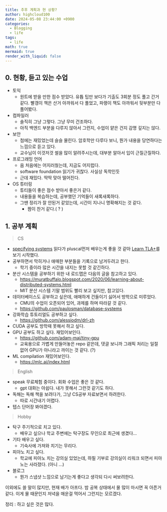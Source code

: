 ```yaml
---
title: 추후 계획과 현 상황?
author: highcloud100
date: 2024-05-08 23:44:00 +0900
categories:
  - Blogging
  - life
tags:
  - life
math: true
mermaid: true
render_with_liquid: false
---
```


## 0. 현황, 듣고 있는 수업

- 토익
	- 원트에 받을 만한 점수 받았다. 유튭 팁만 보다가 기출도 3회분 정도 풀고 간거 같다. 빨갱이 책은 산거 아까워서 다 풀었고, 파랭이 책도 아까워서 뒷부분만 다 풀어봤다.
- 컴파일러 
	- 솔직히 그냥 그렇다. 그냥 무미 건조하다.
	- 아직 백엔드 부분을 다루지 않아서 그런지, 수업이 얕은 건지 감명 깊지는 않다.
- 보안
	- 첨에는 재밌었는데 슬슬 물린다. 암호학만 다루다 보니, 뭔가 내용을 당연하다는 느낌으로 듣고 있다.
	- 교수님이 이것저것 썰을 많이 알려주시는데, 대부분 알아서 입이 근질근질하다. 
- 프로그래밍 언어
	- 음 처음에는 어지러웠는데, 지금도 어지럽다.
	- software foundation 읽기가 귀찮다. 사실상 독학인듯
	- 근데 재밌다. 딱딱 맞아 떨어진다.
- OS 튜터링
	- 튜티들이 좋은 점수 받아서 좋은거 같다. 
	- 내용들을 복습하는데, 공부했던 기억들이 새록새록하다.
	- 그땐 정리가 잘 안된거 같았는데, 시간이 지나니 명확해지는 것 같다. 
		- 짬이 찬거 같다.( ? )

## 1. 공부 계획

> CS

- [specifying systems](https://lamport.azurewebsites.net/tla/book.html) 읽다가 pluscal먼저 배우는게 좋을 것 같아 [Learn TLA+](https://learntla.com/index.html)를 보기 시작했다. 
- 공부하면서 막히거나 애매한 부분들을 기록으로 남겨두려고 한다. 
	- 학기 중이라 많은 시간을 내지는 못할 것 같긴하다.
- 분산 시스템을 공부하기 위한 내 로드맵은 다음의 글을 참고하고 있다.
	- https://muratbuffalo.blogspot.com/2020/06/learning-about-distributed-systems.html
	- MIT 분산 시스템 기말 범위도 빨리 보고 싶지만, 참고있다.
- 데이터베이스도 공부하고 싶은데, 애매하게 건들이기 싫어서 방학으로 미루었다.
	- CMU의 수업이 오픈되어 있어, 과제를 하며 따라갈 것 같다. 
	- https://github.com/paulosman/database-systems
- 강화학습 튜토리얼도 공부하고 싶다. 
	- https://github.com/alessiodm/drl-zh
- CUDA 공부도 방학때 못해서 하고 싶다. 
- GPU 공부도 하고 싶다. 재밌어보인다.
	- https://github.com/adam-maj/tiny-gpu
	- 교육용으로 가볍게 만들어놓은 repo 같은데, 댓글 보니까 그래픽 처리는 일절 없어 GPU가 아니라고 까이는 것 같다. (?)
- ML compilation 재밌어보인다.
	- https://mlc.ai/index.html

> English

- speak 무료체험 중이다. 회화 수업은 좋은 것 같다. 
	- gpt 대화는 아쉽다. 내가 못해서 그런것 같기도 하다.
- 독해는 독해 책을 보려다가, 그냥 CS공부 자료보면서 하려한다.
	- 따로 시간내기 어렵다.
- 텝스 단어장 봐야겠다.

> Hobby

- 탁구 주기적으로 치고 있다.
	- 배우고 싶으나 학교 주변에는 탁구장도 무인으로 최근에 생겼다...
- 기타 배우고 싶다. 
	- 기숙사에 가져와 치기는 무리다. 
- 피아노 치고 싶다.
	- 학교에 피아노 치는 강의실 있었는데, 하필 기부로 강의실이 리워크 되면서 피아노는 사라졌다. (아니 ...)
- 블로그 
	- 뭔가 스냅샷 느낌으로 남기는게 좋다고 생각되 다시 써보려한다. 

이외에도 쓸 말이 많지만, 현재 배가 아프다. 밤 공복 상태에서 물 많이 마시면 꼭 아픈거 같다. 이게 물 때문인지 저녁을 매운걸 먹어서 그런지는 모르겠다. 


정리 : 하고 싶은 것은 많다. 
